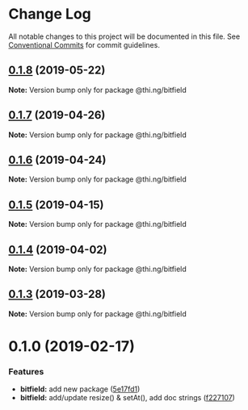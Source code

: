 # Change Log

All notable changes to this project will be documented in this file.
See [Conventional Commits](https://conventionalcommits.org) for commit guidelines.

## [0.1.8](https://github.com/thi-ng/umbrella/compare/@thi.ng/bitfield@0.1.7...@thi.ng/bitfield@0.1.8) (2019-05-22)

**Note:** Version bump only for package @thi.ng/bitfield





## [0.1.7](https://github.com/thi-ng/umbrella/compare/@thi.ng/bitfield@0.1.6...@thi.ng/bitfield@0.1.7) (2019-04-26)

**Note:** Version bump only for package @thi.ng/bitfield





## [0.1.6](https://github.com/thi-ng/umbrella/compare/@thi.ng/bitfield@0.1.5...@thi.ng/bitfield@0.1.6) (2019-04-24)

**Note:** Version bump only for package @thi.ng/bitfield





## [0.1.5](https://github.com/thi-ng/umbrella/compare/@thi.ng/bitfield@0.1.4...@thi.ng/bitfield@0.1.5) (2019-04-15)

**Note:** Version bump only for package @thi.ng/bitfield





## [0.1.4](https://github.com/thi-ng/umbrella/compare/@thi.ng/bitfield@0.1.3...@thi.ng/bitfield@0.1.4) (2019-04-02)

**Note:** Version bump only for package @thi.ng/bitfield





## [0.1.3](https://github.com/thi-ng/umbrella/compare/@thi.ng/bitfield@0.1.2...@thi.ng/bitfield@0.1.3) (2019-03-28)

**Note:** Version bump only for package @thi.ng/bitfield







# 0.1.0 (2019-02-17)


### Features

* **bitfield:** add new package ([5e17fd1](https://github.com/thi-ng/umbrella/commit/5e17fd1))
* **bitfield:** add/update resize() & setAt(), add doc strings ([f227107](https://github.com/thi-ng/umbrella/commit/f227107))
